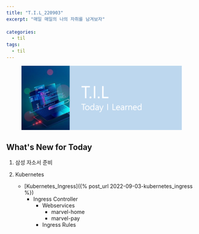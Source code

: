 ```yaml
---
title: "T.I.L_220903"
excerpt: "매일 매일의 나의 자취를 남겨보자"

categories:
  - til
tags:
  - til
---
```

<figure>
    <img src="/assets/images/til_image.png">
</figure>

## What's New for Today   
1. 삼성 자소서 준비

2. Kubernetes 
    - [Kubernetes_Ingress]({% post_url 2022-09-03-kubernetes_ingress %})
        - Ingress Controller
            - Webservices
                - marvel-home
                - marvel-pay
            - Ingress Rules






  




